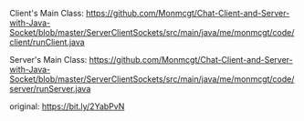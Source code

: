 Client's Main Class: https://github.com/Monmcgt/Chat-Client-and-Server-with-Java-Socket/blob/master/ServerClientSockets/src/main/java/me/monmcgt/code/client/runClient.java

Server's Main Class: https://github.com/Monmcgt/Chat-Client-and-Server-with-Java-Socket/blob/master/ServerClientSockets/src/main/java/me/monmcgt/code/server/runServer.java

original: https://bit.ly/2YabPvN
